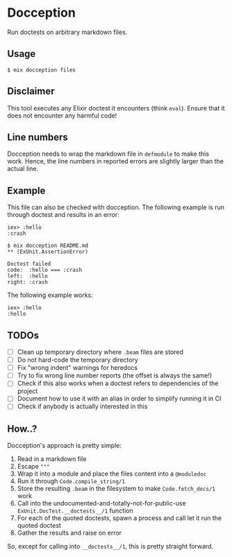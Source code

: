 # Docception

Run doctests on arbitrary markdown files.

## Usage

    $ mix docception files

## Disclaimer

This tool executes any Elixir doctest it encounters (think `eval`). Ensure that it does not
encounter any harmful code!

## Line numbers

Docception needs to wrap the markdown file in `defmodule` to make this work. Hence, the line
numbers in reported errors are slightly larger than the actual line.

## Example

This file can also be checked with docception. The following example is run through doctest and
results in an error:

    iex> :hello
    :crash

```
$ mix docception README.md
** (ExUnit.AssertionError)

Doctest failed
code:  :hello === :crash
left:  :hello
right: :crash
```

The following example works:

    iex> :hello
    :hello

## TODOs

* [ ] Clean up temporary directory where `.beam` files are stored
* [ ] Do not hard-code the temporary directory
* [ ] Fix "wrong indent" warnings for heredocs
* [ ] Try to fix wrong line number reports (the offset is always the same!)
* [ ] Check if this also works when a doctest refers to dependencies of the project
* [ ] Document how to use it with an alias in order to simplify running it in CI
* [ ] Check if anybody is actually interested in this

## How..?

Docception's approach is pretty simple:

1. Read in a markdown file
1. Escape `"""`
1. Wrap it into a module and place the files content into a `@moduledoc`
1. Run it through `Code.compile_string/1`
1. Store the resulting `.beam` in the filesystem to make `Code.fetch_docs/1` work
1. Call into the undocumented-and-totally-not-for-public-use `ExUnit.DocTest.__doctests__/1`
   function
1. For each of the quoted doctests, spawn a process and call let it run the quoted doctest
1. Gather the results and raise on error

So, except for calling into `__doctests__/1`, this is pretty straight forward.
